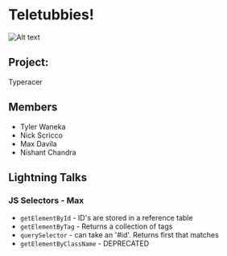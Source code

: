 # Teletubbies!

![Alt text](http://adambeer.co.uk/wp-content/uploads/Teletubbies.jpg)

## Project:
Typeracer

## Members
* Tyler Waneka
* Nick Scricco
* Max Davila
* Nishant Chandra

## Lightning Talks

### JS Selectors - Max
* `getElementById` - ID's are stored in a reference table
* `getElementByTag` - Returns a collection of tags
* `querySelector` - can take an '#id'. Returns first that matches
* `getElementByClassName` - DEPRECATED
